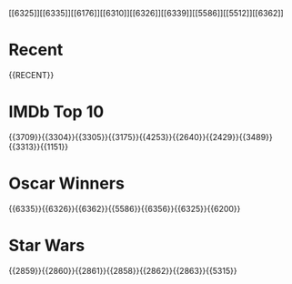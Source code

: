 [[6325]][[6335]][[6176]][[6310]][[6326]][[6339]][[5586]][[5512]][[6362]]
# Recent

{{RECENT}}

# IMDb Top 10

{{3709}}{{3304}}{{3305}}{{3175}}{{4253}}{{2640}}{{2429}}{{3489}}{{3313}}{{1151}}

# Oscar Winners

{{6335}}{{6326}}{{6362}}{{5586}}{{6356}}{{6325}}{{6200}}

# Star Wars

{{2859}}{{2860}}{{2861}}{{2858}}{{2862}}{{2863}}{{5315}}
